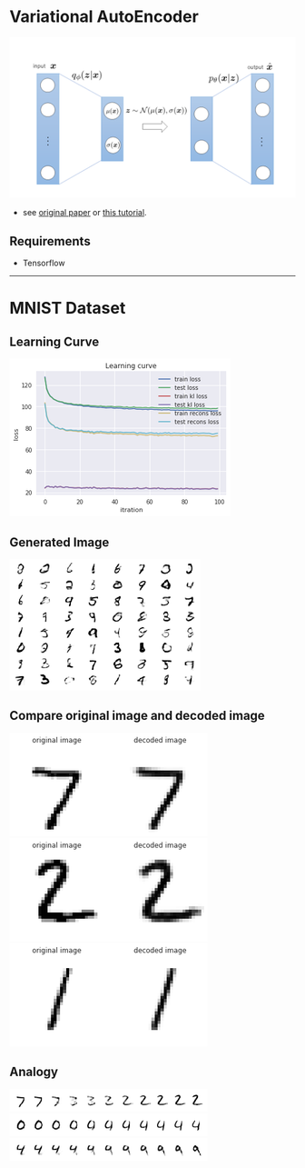 # Variational AutoEncoder 

![VAE image](https://github.com/s-iwazaki/vae/blob/master/image/vae_framework.png)

- see [original paper](https://arxiv.org/abs/1312.6114) or [this tutorial](https://arxiv.org/abs/1606.05908).

## Requirements
- Tensorflow
---
# MNIST Dataset
## Learning Curve
![learning curve](https://github.com/s-iwazaki/vae/blob/master/image/lr_curve.png)
## Generated Image
![generated image](https://github.com/s-iwazaki/vae/blob/master/image/gen_img.png)
## Compare original image and decoded image
![decoded1](https://github.com/s-iwazaki/vae/blob/master/image/decoded1.png)
![decoded2](https://github.com/s-iwazaki/vae/blob/master/image/decoded2.png)
![decoded3](https://github.com/s-iwazaki/vae/blob/master/image/decoded3.png)
## Analogy
![analogy1](https://github.com/s-iwazaki/vae/blob/master/image/analogy1.png)
![analogy2](https://github.com/s-iwazaki/vae/blob/master/image/analogy2.png)
![analogy3](https://github.com/s-iwazaki/vae/blob/master/image/analogy3.png)